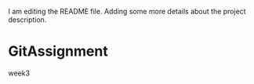 I am editing the README file. Adding some more details about the project description.
# GitAssignment
week3
